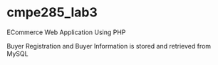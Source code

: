 # cmpe285_lab3

ECommerce Web Application Using PHP

Buyer Registration and Buyer Information is stored and retrieved from MySQL
